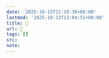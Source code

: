 ```yaml
---
date: '2025-10-13T11:28:36+08:00'
lastmod: '2025-10-13T13:04:51+08:00'
title: 󰝴
url: 󰝴
tags: []
src:
note:
---
```

